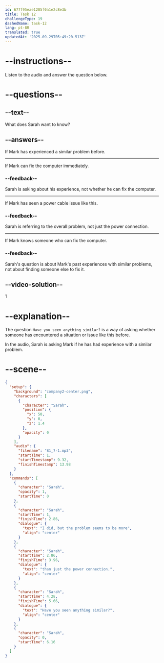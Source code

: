 ```yaml
---
id: 677f95eae1285f0a1e2c8e3b
title: Task 12
challengeType: 19
dashedName: task-12
lang: pt-BR
translated: true
updatedAt: '2025-09-29T05:49:20.513Z'
---
```


<!-- (audio) Sarah: I did, but the problem seems to be more than just the power connection. Have you seen anything similar? -->

# --instructions--

Listen to the audio and answer the question below.

# --questions--

## --text--

What does Sarah want to know?

## --answers--

If Mark has experienced a similar problem before.

---

If Mark can fix the computer immediately.

### --feedback--

Sarah is asking about his experience, not whether he can fix the computer.

---

If Mark has seen a power cable issue like this.

### --feedback--

Sarah is referring to the overall problem, not just the power connection.

---

If Mark knows someone who can fix the computer.

### --feedback--

Sarah's question is about Mark's past experiences with similar problems, not about finding someone else to fix it.

## --video-solution--

1

# --explanation--

The question `Have you seen anything similar?` is a way of asking whether someone has encountered a situation or issue like this before.

In the audio, Sarah is asking Mark if he has had experience with a similar problem.

# --scene--

```json
{
  "setup": {
    "background": "company2-center.png",
    "characters": [
      {
        "character": "Sarah",
        "position": {
          "x": 50,
          "y": 0,
          "z": 1.4
        },
        "opacity": 0
      }
    ],
    "audio": {
      "filename": "B1_7-1.mp3",
      "startTime": 1,
      "startTimestamp": 9.32,
      "finishTimestamp": 13.98
    }
  },
  "commands": [
    {
      "character": "Sarah",
      "opacity": 1,
      "startTime": 0
    },
    {
      "character": "Sarah",
      "startTime": 1,
      "finishTime": 2.86,
      "dialogue": {
        "text": "I did, but the problem seems to be more",
        "align": "center"
      }
    },
    {
      "character": "Sarah",
      "startTime": 2.86,
      "finishTime": 3.96,
      "dialogue": {
        "text": "than just the power connection.",
        "align": "center"
      }
    },
    {
      "character": "Sarah",
      "startTime": 4.28,
      "finishTime": 5.66,
      "dialogue": {
        "text": "Have you seen anything similar?",
        "align": "center"
      }
    },
    {
      "character": "Sarah",
      "opacity": 0,
      "startTime": 6.16
    }
  ]
}
```
